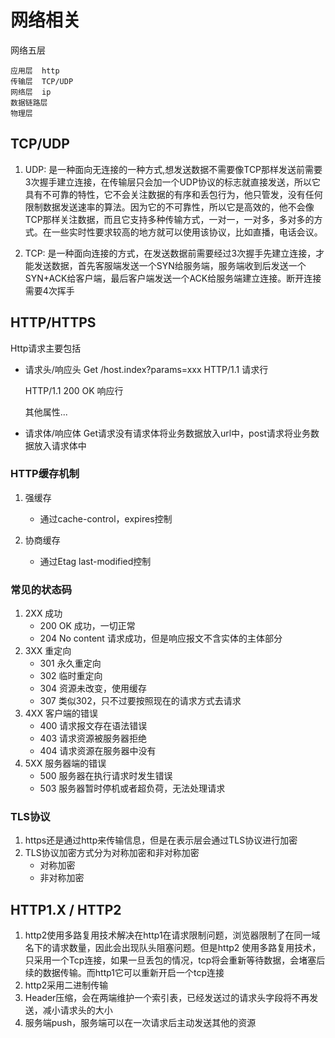 # 网络相关
网络五层

    应用层  http
    传输层  TCP/UDP
    网络层  ip
    数据链路层
    物理层

## TCP/UDP

1. UDP: 是一种面向无连接的一种方式,想发送数据不需要像TCP那样发送前需要3次握手建立连接，在传输层只会加一个UDP协议的标志就直接发送，所以它具有不可靠的特性，它不会关注数据的有序和丢包行为，他只管发，没有任何限制数据发送速率的算法。因为它的不可靠性，所以它是高效的，他不会像TCP那样关注数据，而且它支持多种传输方式，一对一，一对多，多对多的方式。在一些实时性要求较高的地方就可以使用该协议，比如直播，电话会议。

2. TCP: 是一种面向连接的方式，在发送数据前需要经过3次握手先建立连接，才能发送数据，首先客服端发送一个SYN给服务端，服务端收到后发送一个SYN+ACK给客户端，最后客户端发送一个ACK给服务端建立连接。断开连接需要4次挥手

## HTTP/HTTPS

Http请求主要包括

- 请求头/响应头
    Get /host.index?params=xxx HTTP/1.1    请求行

    HTTP/1.1 200 OK                        响应行

    其他属性...

- 请求体/响应体
  Get请求没有请求体将业务数据放入url中，post请求将业务数据放入请求体中

### HTTP缓存机制

1. 强缓存 
    - 通过cache-control，expires控制

2. 协商缓存
    - 通过Etag last-modified控制

### 常见的状态码

1. 2XX  成功
    - 200 OK   成功，一切正常
    - 204 No content  请求成功，但是响应报文不含实体的主体部分
2. 3XX  重定向
    - 301  永久重定向
    - 302  临时重定向
    - 304  资源未改变，使用缓存
    - 307  类似302，只不过要按照现在的请求方式去请求
3. 4XX  客户端的错误
    - 400  请求报文存在语法错误
    - 403  请求资源被服务器拒绝
    - 404  请求资源在服务器中没有
4. 5XX  服务器端的错误
    - 500 服务器在执行请求时发生错误
    - 503 服务器暂时停机或者超负荷，无法处理请求

### TLS协议

1. https还是通过http来传输信息，但是在表示层会通过TLS协议进行加密
2. TLS协议加密方式分为对称加密和非对称加密
    - 对称加密
    - 非对称加密

## HTTP1.X / HTTP2

1. http2使用多路复用技术解决在http1在请求限制问题，浏览器限制了在同一域名下的请求数量，因此会出现队头阻塞问题。但是http2 使用多路复用技术，只采用一个Tcp连接，如果一旦丢包的情况，tcp将会重新等待数据，会堵塞后续的数据传输。而http1它可以重新开启一个tcp连接
2. http2采用二进制传输
3. Header压缩，会在两端维护一个索引表，已经发送过的请求头字段将不再发送，减小请求头的大小
4. 服务端push，服务端可以在一次请求后主动发送其他的资源









